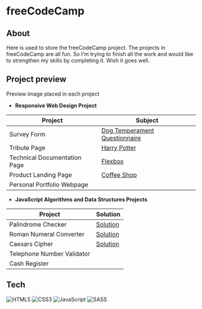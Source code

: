 # freeCodeCamp

## About

Here is used to store the freeCodeCamp project. The projects in freeCodeCamp are all fun. So I'm trying to finish all the work and would like to strengthen my skills by completing it. Wish it goes well.

## Project preview

Preview image placed in each project

- **Responsive Web Design Project**

| Project                      | Subject                                                                                          |
| ---------------------------- | ------------------------------------------------------------------------------------------------ |
| Survey Form                  | [Dog Temperament Questionnaire](https://noelle-kh.github.io/freeCodeCamp/survey-form/index.html) |
| Tribute Page                 | [Harry Potter](https://noelle-kh.github.io/freeCodeCamp/tribute-page/index.html)                 |
| Technical Documentation Page | [Flexbox](https://noelle-kh.github.io/freeCodeCamp/technical-documentation/index.html)           |
| Product Landing Page         | [Coffee Shop](https://noelle-kh.github.io/freeCodeCamp/product-landing-page/index.html)          |
| Personal Portfolio Webpage   |                                                                                                  |

- **JavaScript Algorithms and Data Structures Projects**

| Project                    | Solution                                                                                |
| -------------------------- | --------------------------------------------------------------------------------------- |
| Palindrome Checker         | [Solution](https://github.com/Noelle-KH/freeCodeCamp/tree/main/palindrome-checker)      |
| Roman Numeral Converter    | [Solution](https://github.com/Noelle-KH/freeCodeCamp/tree/main/roman-numeral-converter) |
| Caesars Cipher             | [Solution](https://github.com/Noelle-KH/freeCodeCamp/tree/main/caesars-cipher)          |
| Telephone Number Validator |
| Cash Register              |

## Tech

![HTML5](https://img.shields.io/badge/html5-%23E34F26.svg?style=for-the-badge&logo=html5&logoColor=white)
![CSS3](https://img.shields.io/badge/css3-%231572B6.svg?style=for-the-badge&logo=css3&logoColor=white)
![JavaScript](https://img.shields.io/badge/javascript-%23323330.svg?style=for-the-badge&logo=javascript&logoColor=%23F7DF1E)
![SASS](https://img.shields.io/badge/SASS-hotpink.svg?style=for-the-badge&logo=SASS&logoColor=white)